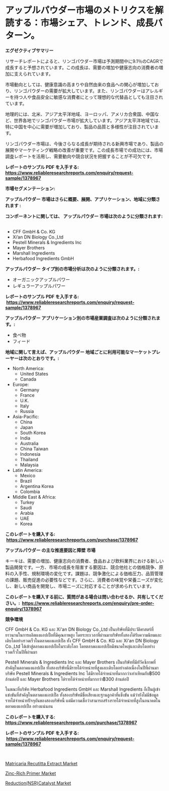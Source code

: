 <p><h1>アップルパウダー市場のメトリクスを解読する：市場シェア、トレンド、成長パターン。</h1></p><p><strong>エグゼクティブサマリー</strong></p>
<p><p>リサーチレポートによると、リンゴパウダー市場は予測期間中に9.1％のCAGRで成長すると予想されています。この成長は、需要の増加や健康志向の消費者の増加に支えられています。</p><p>市場動向としては、健康意識の高まりや自然由来の食品への関心が増加しており、リンゴパウダーの需要が拡大しています。また、リンゴパウダーはアレルギーを持つ人や食品安全に敏感な消費者にとって理想的な代替品としても注目されています。</p><p>地理的には、北米、アジア太平洋地域、ヨーロッパ、アメリカ合衆国、中国など、世界各地でリンゴパウダー市場が拡大しています。アジア太平洋地域では、特に中国を中心に需要が増加しており、製品の品質と多様性が注目されています。</p><p>リンゴパウダー市場は、今後さらなる成長が期待される新興市場であり、製品の展開やマーケティング戦略の改善が重要です。この成長市場での成功には、市場調査レポートを活用し、需要動向や競合状況を把握することが不可欠です。</p></p>
<p><strong>レポートのサンプル PDF を入手する: <a href="https://www.reliableresearchreports.com/enquiry/request-sample/1378967">https://www.reliableresearchreports.com/enquiry/request-sample/1378967</a></strong></p>
<p><strong>市場セグメンテーション:</strong></p>
<p><strong> アップルパウダー 市場はさらに概要、展開、アプリケーション、地域に分類されます :</strong></p>
<p><strong>コンポーネントに関しては、 アップルパウダー 市場は次のように分類されます: &nbsp;</strong></p>
<p><ul><li>CFF GmbH & Co. KG</li><li>Xi’an DN Biology Co.,Ltd</li><li>Pestell Minerals & Ingredients Inc</li><li>Mayer Brothers</li><li>Marshall Ingredients</li><li>Herbafood Ingredients GmbH</li></ul></p>
<p><strong> アップルパウダー タイプ別の市場分析は次のように分類されます。:</strong></p>
<p><ul><li>オーガニックアップルパワー</li><li>レギュラーアップルパワー</li></ul></p>
<p><strong>レポートのサンプル PDF を入手する: &nbsp;<a href="https://www.reliableresearchreports.com/enquiry/request-sample/1378967">https://www.reliableresearchreports.com/enquiry/request-sample/1378967</a></strong></p>
<p><strong> アップルパウダー アプリケーション別の市場産業調査は次のように分類されます。:</strong></p>
<p><ul><li>食べ物</li><li>フィード</li></ul></p>
<p><strong>地域に関して言えば、アップルパウダー 地域ごとに利用可能なマーケットプレーヤーは次のとおりです。:</strong></p>
<p><ul>
    <li>
        North America:
        <ul>
            <li>United States</li>
            <li>Canada</li>
        </ul>
    </li>
    <li>
        Europe:
        <ul>
            <li>Germany</li>
            <li>France</li>
            <li>U.K.</li>
            <li>Italy</li>
            <li>Russia</li>
        </ul>
    </li>
    <li>
        Asia-Pacific:
        <ul>
            <li>China</li>
            <li>Japan</li>
            <li>South Korea</li>
            <li>India</li>
            <li>Australia</li>
            <li>China Taiwan</li>
            <li>Indonesia</li>
            <li>Thailand</li>
            <li>Malaysia</li>
        </ul>
    </li>
    <li>
        Latin America:
        <ul>
            <li>Mexico</li>
            <li>Brazil</li>
            <li>Argentina Korea</li>
            <li>Colombia</li>
        </ul>
    </li>
    <li>
        Middle East & Africa:
        <ul>
            <li>Turkey</li>
            <li>Saudi</li>
            <li>Arabia</li>
            <li>UAE</li>
            <li>Korea</li>
        </ul>
    </li>
    </ul></p>
<p><strong>このレポートを購入する: &nbsp;<a href="https://www.reliableresearchreports.com/purchase/1378967">https://www.reliableresearchreports.com/purchase/1378967</a></strong></p>
<p><strong>アップルパウダー の主な推進要因と障壁 市場</strong></p>
<p><p>キーキは、需要の増加、健康志向の消費者、食品および飲料業界における新しい製品開発です。一方、市場の成長を阻害する要因は、競合他社との価格競争、原料の入手性、規制環境の変化です。課題は、競争激化による価格圧力、品質管理の課題、販売促進の必要性などです。さらに、消費者の味覚や栄養ニーズが変化し、新しい商品を開発し、市場ニーズに対応することが求められています。</p></p>
<p><strong>このレポートを購入する前に、質問がある場合は問い合わせるか、共有してください。:&nbsp; <a href="https://www.reliableresearchreports.com/enquiry/pre-order-enquiry/1378967">https://www.reliableresearchreports.com/enquiry/pre-order-enquiry/1378967</a></strong></p>
<p><strong>競争環境</strong></p>
<p><p>CFF GmbH & Co. KG และ Xi'an DN Biology Co.,Ltd เป็นบริษัทที่มีประวัติศาสตร์ที่ยาวนานในการผลิตผงแอปเปิ้ลที่มีคุณภาพสูง โดยระยะเวลาที่ผ่านมาบริษัททั้งสองได้รับความนิยมและเติบโตอย่างรวดเร็วในตลาดผงแอปเปิ้ล ทั้ง CFF GmbH & Co. KG และ Xi'an DN Biology Co.,Ltd ได้เข้าสู่ตลาดผงแอปเปิ้ลในระดับโลก โดยตลาดผงแอปเปิ้ลมีขนาดใหญ่และเติบโตอย่างรวดเร็วในปีที่ผ่านมา</p><p>Pestell Minerals & Ingredients Inc และ Mayer Brothers เป็นบริษัทที่มีทัวัคซีภาพที่สำคัญในตลาดผงแอปเปิ้ล ทั้งสองบริษัทนี้มีรายได้จำหน่ายที่สูงและเติบโตอย่างต่อเนื่องในปีที่ผ่านมา บริษัท Pestell Minerals & Ingredients Inc ได้มีรายได้จำหน่ายที่มากกว่าเท่าเทียมกับ฿500 ล้านต่อปี และ Mayer Brothers ได้รายได้จำหน่ายที่มากกว่า฿300 ล้านต่อปี</p><p>ในขณะที่บริษัท Herbafood Ingredients GmbH และ Marshall Ingredients ก็เป็นผู้เข้าแข่งขันที่สำคัญในตลาดผงแอปเปิ้ล ทั้งสองบริษัทมีชื่อเสียงและฐานลูกค้าที่แข็งขัน แม้ว่ายังไม่มีข้อมูลรายได้จำหน่ายปัจจุบันของสองบริษัทนี้ แต่มีความเชื่อว่าสามารถสร้างรายได้จำหน่ายที่สูงในอนาคตในตลาดผงแอปเปิ้ล อย่างแน่นอน</p></p>
<p><strong>このレポートを購入する: &nbsp; <a href="https://www.reliableresearchreports.com/purchase/1378967">https://www.reliableresearchreports.com/purchase/1378967</a></strong></p>
<p><strong>レポートのサンプル PDF を入手する: &nbsp;<a href="https://www.reliableresearchreports.com/enquiry/request-sample/1378967">https://www.reliableresearchreports.com/enquiry/request-sample/1378967</a></strong><strong></strong></p>
<p>&nbsp;</p>
<p><p><a href="https://butternut-bug-553.notion.site/Matricaria-Recutitta-Extract-Market-Size-Market-Share-and-Global-Market-Analysis-Report-2024-203-4b0b9da0f51a4c0b85180d0f5e248052">Matricaria Recutitta Extract Market</a></p><p><a href="https://github.com/Glendatilghmankmgz0rbhwpy/Market-Research-Report-List-1/blob/main/zinc-rich-primer-market.md">Zinc-Rich Primer Market</a></p><p><a href="https://github.com/dx0328/Market-Research-Report-List-1/blob/main/reductionnsrcatalyst-market.md">Reduction(NSR)Catalyst Market</a></p></p>
